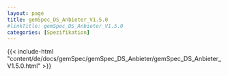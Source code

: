 ```yaml
---
layout: page
title: gemSpec_DS_Anbieter_V1.5.0
#linkTitle: gemSpec_DS_Anbieter_V1.5.0
categories: [Spezifikation]
---
```

{{< include-html "content/de/docs/gemSpec/gemSpec_DS_Anbieter/gemSpec_DS_Anbieter_V1.5.0.html" >}}